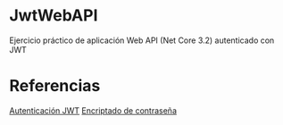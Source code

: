 # JwtWebAPI
Ejercicio práctico de aplicación Web API (Net Core 3.2) autenticado con JWT

# Referencias
[Autenticación JWT](https://jasonwatmore.com/post/2019/10/11/aspnet-core-3-jwt-authentication-tutorial-with-example-api)
[Encriptado de contraseña](https://stackoverflow.com/questions/52146528/how-to-validate-salted-and-hashed-password-in-c-sharp)
